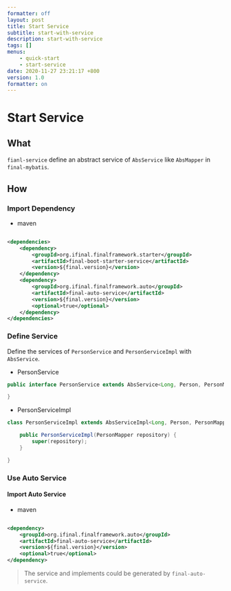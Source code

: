 ```yaml
---
formatter: off
layout: post 
title: Start Service
subtitle: start-with-service 
description: start-with-service 
tags: []
menus:
    - quick-start
    - start-service 
date: 2020-11-27 23:21:17 +800 
version: 1.0
formatter: on
---
```


# Start Service

## What

`fianl-service` define an abstract service of `AbsService` like `AbsMapper` in `final-mybatis`.

## How

### Import Dependency

* maven

```xml

<dependencies>
    <dependency>
        <groupId>org.ifinal.finalframework.starter</groupId>
        <artifactId>final-boot-starter-service</artifactId>
        <version>${final.version}</version>
    </dependency>
    <dependency>
        <groupId>org.ifinal.finalframework.auto</groupId>
        <artifactId>final-auto-service</artifactId>
        <version>${final.version}</version>
        <optional>true</optional>
    </dependency>
</dependencies>
```

### Define Service

Define the services of `PersonService` and `PersonServiceImpl` with `AbsService`.

* PersonService

```java
public interface PersonService extends AbsService<Long, Person, PersonMapper> {

}
```

* PersonServiceImpl

```java
class PersonServiceImpl extends AbsServiceImpl<Long, Person, PersonMapper> implements PersonService {

    public PersonServiceImpl(PersonMapper repository) {
        super(repository);
    }

}
```

### Use Auto Service

#### Import Auto Service

* maven

```xml

<dependency>
    <groupId>org.ifinal.finalframework.auto</groupId>
    <artifactId>final-auto-service</artifactId>
    <version>${final.version}</version>
    <optional>true</optional>
</dependency>
```

> The service and implements could be generated by `final-auto-service`.
